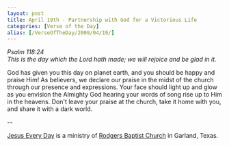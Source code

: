 ```yaml
---
layout: post
title: April 19th - Partnership with God for a Victorious Life
categories: [Verse of the Day]
alias: [/VerseOfTheDay/2009/04/19/]
---
```


_Psalm 118:24  
This is the day which the Lord hath made; we will rejoice and be
glad in it._

God has given you this day on planet earth, and you should be happy
and praise Him! As believers, we declare our praise in the midst of
the church through our presence and expressions. Your face should
light up and glow as you envision the Almighty God hearing your words
of song rise up to Him in the heavens. Don't leave your praise at the
church, take it home with you, and share it with a dark world.

 --

<a href=http://jesuseveryday.net>Jesus Every Day</a> is a ministry of <a href=http://rodgersbaptist.net>Rodgers Baptist Church</a> in Garland, Texas.
